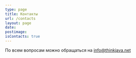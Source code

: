 ```yaml
---
type: page
title: Контакты
url: /contacts
layout: page
date: 
postimage: 
isContacts: true
---
```


По всем вопросам можно обращаться на info@thinkjava.net